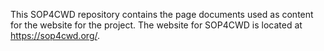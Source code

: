 This SOP4CWD repository contains the page documents used as content for the website for the project. The website for SOP4CWD is located at https://sop4cwd.org/.
